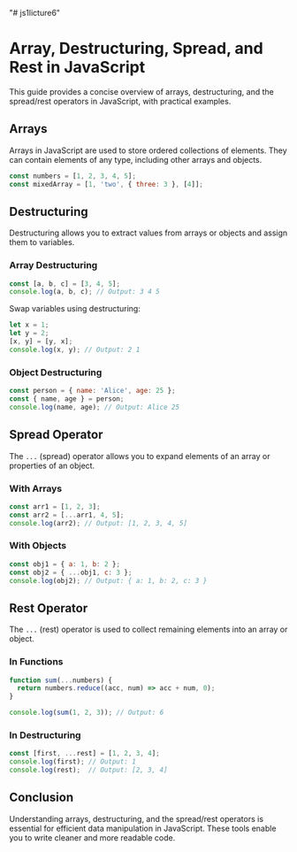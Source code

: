 "# js1licture6" 

# Array, Destructuring, Spread, and Rest in JavaScript

This guide provides a concise overview of arrays, destructuring, and the spread/rest operators in JavaScript, with practical examples.

## Arrays

Arrays in JavaScript are used to store ordered collections of elements. They can contain elements of any type, including other arrays and objects.

```javascript
const numbers = [1, 2, 3, 4, 5];
const mixedArray = [1, 'two', { three: 3 }, [4]];
```

## Destructuring

Destructuring allows you to extract values from arrays or objects and assign them to variables.

### Array Destructuring

```javascript
const [a, b, c] = [3, 4, 5];
console.log(a, b, c); // Output: 3 4 5
```

Swap variables using destructuring:

```javascript
let x = 1;
let y = 2;
[x, y] = [y, x];
console.log(x, y); // Output: 2 1
```

### Object Destructuring

```javascript
const person = { name: 'Alice', age: 25 };
const { name, age } = person;
console.log(name, age); // Output: Alice 25
```

## Spread Operator

The `...` (spread) operator allows you to expand elements of an array or properties of an object.

### With Arrays

```javascript
const arr1 = [1, 2, 3];
const arr2 = [...arr1, 4, 5];
console.log(arr2); // Output: [1, 2, 3, 4, 5]
```

### With Objects

```javascript
const obj1 = { a: 1, b: 2 };
const obj2 = { ...obj1, c: 3 };
console.log(obj2); // Output: { a: 1, b: 2, c: 3 }
```

## Rest Operator

The `...` (rest) operator is used to collect remaining elements into an array or object.

### In Functions

```javascript
function sum(...numbers) {
  return numbers.reduce((acc, num) => acc + num, 0);
}

console.log(sum(1, 2, 3)); // Output: 6
```

### In Destructuring

```javascript
const [first, ...rest] = [1, 2, 3, 4];
console.log(first); // Output: 1
console.log(rest);  // Output: [2, 3, 4]
```

## Conclusion

Understanding arrays, destructuring, and the spread/rest operators is essential for efficient data manipulation in JavaScript. These tools enable you to write cleaner and more readable code.

